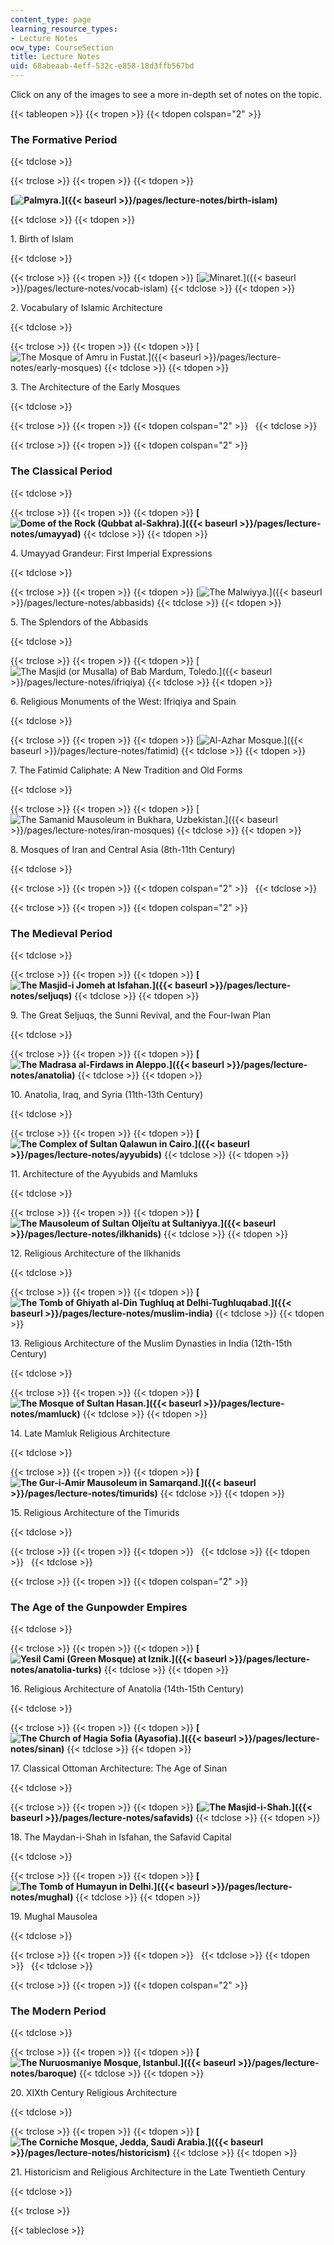 ```yaml
---
content_type: page
learning_resource_types:
- Lecture Notes
ocw_type: CourseSection
title: Lecture Notes
uid: 68abeaab-4eff-532c-e858-18d3ffb567bd
---
```


Click on any of the images to see a more in-depth set of notes on the topic.

{{< tableopen >}}
{{< tropen >}}
{{< tdopen colspan="2" >}}


### The Formative Period


{{< tdclose >}}

{{< trclose >}}
{{< tropen >}}
{{< tdopen >}}


**[![Palmyra.](/courses/architecture/4-614-religious-architecture-and-islamic-cultures-fall-2002/lecture-notes/1003thumbnail.jpg)]({{< baseurl >}}/pages/lecture-notes/birth-islam)**


{{< tdclose >}}
{{< tdopen >}}


1\. Birth of Islam


{{< tdclose >}}

{{< trclose >}}
{{< tropen >}}
{{< tdopen >}}
[![Minaret.](/courses/architecture/4-614-religious-architecture-and-islamic-cultures-fall-2002/lecture-notes/3007thumbnail.jpg)]({{< baseurl >}}/pages/lecture-notes/vocab-islam)
{{< tdclose >}}
{{< tdopen >}}


2\. Vocabulary of Islamic Architecture


{{< tdclose >}}

{{< trclose >}}
{{< tropen >}}
{{< tdopen >}}
[![The Mosque of Amru in Fustat.](/courses/architecture/4-614-religious-architecture-and-islamic-cultures-fall-2002/lecture-notes/3010thumbnail.jpg)]({{< baseurl >}}/pages/lecture-notes/early-mosques)
{{< tdclose >}}
{{< tdopen >}}


3\. The Architecture of the Early Mosques


{{< tdclose >}}

{{< trclose >}}
{{< tropen >}}
{{< tdopen colspan="2" >}}
 
{{< tdclose >}}

{{< trclose >}}
{{< tropen >}}
{{< tdopen colspan="2" >}}


### The Classical Period


{{< tdclose >}}

{{< trclose >}}
{{< tropen >}}
{{< tdopen >}}
**[![Dome of the Rock (Qubbat al-Sakhra).](/courses/architecture/4-614-religious-architecture-and-islamic-cultures-fall-2002/lecture-notes/1005thumbnail.jpg)]({{< baseurl >}}/pages/lecture-notes/umayyad)**
{{< tdclose >}}
{{< tdopen >}}


4\. Umayyad Grandeur: First Imperial Expressions


{{< tdclose >}}

{{< trclose >}}
{{< tropen >}}
{{< tdopen >}}
[![The Malwiyya.](/courses/architecture/4-614-religious-architecture-and-islamic-cultures-fall-2002/lecture-notes/1015thumbnail.jpg)]({{< baseurl >}}/pages/lecture-notes/abbasids)
{{< tdclose >}}
{{< tdopen >}}


5\. The Splendors of the Abbasids


{{< tdclose >}}

{{< trclose >}}
{{< tropen >}}
{{< tdopen >}}
[![The Masjid (or Musalla) of Bab Mardum, Toledo.](/courses/architecture/4-614-religious-architecture-and-islamic-cultures-fall-2002/lecture-notes/1034thumbnail.jpg)]({{< baseurl >}}/pages/lecture-notes/ifriqiya)
{{< tdclose >}}
{{< tdopen >}}


6\. Religious Monuments of the West: Ifriqiya and Spain


{{< tdclose >}}

{{< trclose >}}
{{< tropen >}}
{{< tdopen >}}
[![Al-Azhar Mosque.](/courses/architecture/4-614-religious-architecture-and-islamic-cultures-fall-2002/lecture-notes/1036thumbnail.jpg)]({{< baseurl >}}/pages/lecture-notes/fatimid)
{{< tdclose >}}
{{< tdopen >}}


7\. The Fatimid Caliphate: A New Tradition and Old Forms


{{< tdclose >}}

{{< trclose >}}
{{< tropen >}}
{{< tdopen >}}
[![The Samanid Mausoleum in Bukhara, Uzbekistan.](/courses/architecture/4-614-religious-architecture-and-islamic-cultures-fall-2002/lecture-notes/1054thumbnail.jpg)]({{< baseurl >}}/pages/lecture-notes/iran-mosques)
{{< tdclose >}}
{{< tdopen >}}


8\. Mosques of Iran and Central Asia (8th-11th Century)


{{< tdclose >}}

{{< trclose >}}
{{< tropen >}}
{{< tdopen colspan="2" >}}
 
{{< tdclose >}}

{{< trclose >}}
{{< tropen >}}
{{< tdopen colspan="2" >}}


### The Medieval Period


{{< tdclose >}}

{{< trclose >}}
{{< tropen >}}
{{< tdopen >}}
**[![The Masjid-i Jomeh at Isfahan.](/courses/architecture/4-614-religious-architecture-and-islamic-cultures-fall-2002/lecture-notes/1059thumbnail.jpg)]({{< baseurl >}}/pages/lecture-notes/seljuqs)**
{{< tdclose >}}
{{< tdopen >}}


9\. The Great Seljuqs, the Sunni Revival, and the Four-Iwan Plan


{{< tdclose >}}

{{< trclose >}}
{{< tropen >}}
{{< tdopen >}}
**[![The Madrasa al-Firdaws in Aleppo.](/courses/architecture/4-614-religious-architecture-and-islamic-cultures-fall-2002/lecture-notes/1074thumbnail.jpg)]({{< baseurl >}}/pages/lecture-notes/anatolia)**
{{< tdclose >}}
{{< tdopen >}}


10\. Anatolia, Iraq, and Syria (11th-13th Century)


{{< tdclose >}}

{{< trclose >}}
{{< tropen >}}
{{< tdopen >}}
**[![The Complex of Sultan Qalawun in Cairo.](/courses/architecture/4-614-religious-architecture-and-islamic-cultures-fall-2002/lecture-notes/1077thumbnail.jpg)]({{< baseurl >}}/pages/lecture-notes/ayyubids)**
{{< tdclose >}}
{{< tdopen >}}


11\. Architecture of the Ayyubids and Mamluks


{{< tdclose >}}

{{< trclose >}}
{{< tropen >}}
{{< tdopen >}}
**[![The Mausoleum of Sultan Oljeïtu at Sultaniyya.](/courses/architecture/4-614-religious-architecture-and-islamic-cultures-fall-2002/lecture-notes/1085thumbnail.jpg)]({{< baseurl >}}/pages/lecture-notes/ilkhanids)**
{{< tdclose >}}
{{< tdopen >}}


12\. Religious Architecture of the Ilkhanids


{{< tdclose >}}

{{< trclose >}}
{{< tropen >}}
{{< tdopen >}}
**[![The Tomb of Ghiyath al-Din Tughluq at Delhi-Tughluqabad.](/courses/architecture/4-614-religious-architecture-and-islamic-cultures-fall-2002/lecture-notes/1097thumbnail.jpg)]({{< baseurl >}}/pages/lecture-notes/muslim-india)**
{{< tdclose >}}
{{< tdopen >}}


13\. Religious Architecture of the Muslim Dynasties in India (12th-15th Century)


{{< tdclose >}}

{{< trclose >}}
{{< tropen >}}
{{< tdopen >}}
**[![The Mosque of Sultan Hasan.](/courses/architecture/4-614-religious-architecture-and-islamic-cultures-fall-2002/lecture-notes/1101thumbnail.jpg)]({{< baseurl >}}/pages/lecture-notes/mamluck)**
{{< tdclose >}}
{{< tdopen >}}


14\. Late Mamluk Religious Architecture


{{< tdclose >}}

{{< trclose >}}
{{< tropen >}}
{{< tdopen >}}
**[![The Gur-i-Amir Mausoleum in Samarqand.](/courses/architecture/4-614-religious-architecture-and-islamic-cultures-fall-2002/lecture-notes/1116thumbnail.jpg)]({{< baseurl >}}/pages/lecture-notes/timurids)**
{{< tdclose >}}
{{< tdopen >}}


15\. Religious Architecture of the Timurids


{{< tdclose >}}

{{< trclose >}}
{{< tropen >}}
{{< tdopen >}}
 
{{< tdclose >}}
{{< tdopen >}}
 
{{< tdclose >}}

{{< trclose >}}
{{< tropen >}}
{{< tdopen colspan="2" >}}


### The Age of the Gunpowder Empires


{{< tdclose >}}

{{< trclose >}}
{{< tropen >}}
{{< tdopen >}}
**[![Yesil Cami (Green Mosque) at Iznik.](/courses/architecture/4-614-religious-architecture-and-islamic-cultures-fall-2002/lecture-notes/1125thumbnail.jpg)]({{< baseurl >}}/pages/lecture-notes/anatolia-turks)**
{{< tdclose >}}
{{< tdopen >}}


16\. Religious Architecture of Anatolia (14th-15th Century)


{{< tdclose >}}

{{< trclose >}}
{{< tropen >}}
{{< tdopen >}}
**[![The Church of Hagia Sofia (Ayasofia).](/courses/architecture/4-614-religious-architecture-and-islamic-cultures-fall-2002/lecture-notes/1133thumbnail.jpg)]({{< baseurl >}}/pages/lecture-notes/sinan)**
{{< tdclose >}}
{{< tdopen >}}


17\. Classical Ottoman Architecture: The Age of Sinan


{{< tdclose >}}

{{< trclose >}}
{{< tropen >}}
{{< tdopen >}}
**[![The Masjid-i-Shah.](/courses/architecture/4-614-religious-architecture-and-islamic-cultures-fall-2002/lecture-notes/2004thumbnail.jpg)]({{< baseurl >}}/pages/lecture-notes/safavids)**
{{< tdclose >}}
{{< tdopen >}}


18\. The Maydan-i-Shah in Isfahan, the Safavid Capital


{{< tdclose >}}

{{< trclose >}}
{{< tropen >}}
{{< tdopen >}}
**[![The Tomb of Humayun in Delhi.](/courses/architecture/4-614-religious-architecture-and-islamic-cultures-fall-2002/lecture-notes/2005thumbnail.jpg)]({{< baseurl >}}/pages/lecture-notes/mughal)**
{{< tdclose >}}
{{< tdopen >}}


19\. Mughal Mausolea


{{< tdclose >}}

{{< trclose >}}
{{< tropen >}}
{{< tdopen >}}
 
{{< tdclose >}}
{{< tdopen >}}
 
{{< tdclose >}}

{{< trclose >}}
{{< tropen >}}
{{< tdopen colspan="2" >}}


### The Modern Period


{{< tdclose >}}

{{< trclose >}}
{{< tropen >}}
{{< tdopen >}}
**[![The Nuruosmaniye Mosque, Istanbul.](/courses/architecture/4-614-religious-architecture-and-islamic-cultures-fall-2002/lecture-notes/2024thumbnail.jpg)]({{< baseurl >}}/pages/lecture-notes/baroque)**
{{< tdclose >}}
{{< tdopen >}}


20\. XIXth Century Religious Architecture


{{< tdclose >}}

{{< trclose >}}
{{< tropen >}}
{{< tdopen >}}
**[![The Corniche Mosque, Jedda, Saudi Arabia.](/courses/architecture/4-614-religious-architecture-and-islamic-cultures-fall-2002/lecture-notes/2042thumbnail.jpg)]({{< baseurl >}}/pages/lecture-notes/historicism)**
{{< tdclose >}}
{{< tdopen >}}


21\. Historicism and Religious Architecture in the Late Twentieth Century


{{< tdclose >}}

{{< trclose >}}

{{< tableclose >}}